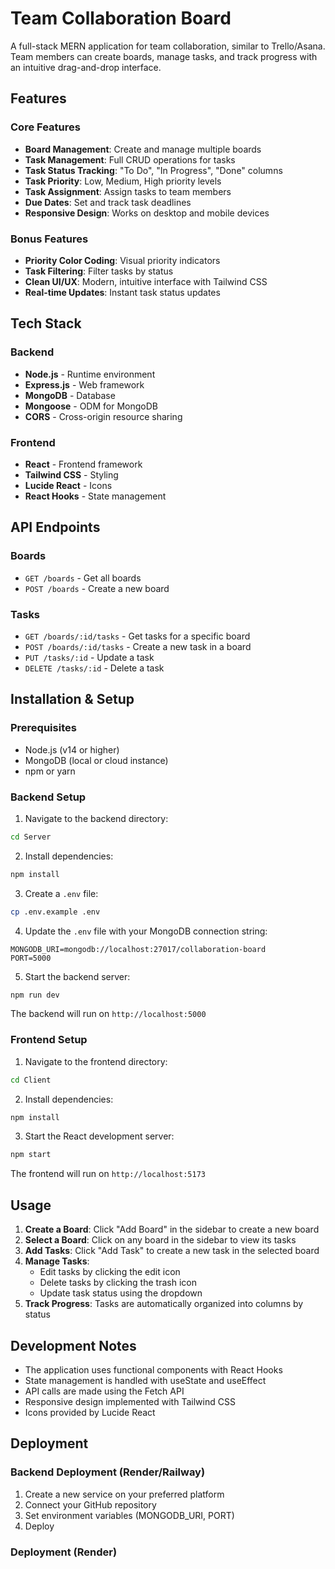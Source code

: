 # Team Collaboration Board

A full-stack MERN application for team collaboration, similar to Trello/Asana. Team members can create boards, manage tasks, and track progress with an intuitive drag-and-drop interface.

## Features

### Core Features
- **Board Management**: Create and manage multiple boards
- **Task Management**: Full CRUD operations for tasks
- **Task Status Tracking**: "To Do", "In Progress", "Done" columns
- **Task Priority**: Low, Medium, High priority levels
- **Task Assignment**: Assign tasks to team members
- **Due Dates**: Set and track task deadlines
- **Responsive Design**: Works on desktop and mobile devices

### Bonus Features
- **Priority Color Coding**: Visual priority indicators
- **Task Filtering**: Filter tasks by status
- **Clean UI/UX**: Modern, intuitive interface with Tailwind CSS
- **Real-time Updates**: Instant task status updates

## Tech Stack

### Backend
- **Node.js** - Runtime environment
- **Express.js** - Web framework
- **MongoDB** - Database
- **Mongoose** - ODM for MongoDB
- **CORS** - Cross-origin resource sharing

### Frontend
- **React** - Frontend framework
- **Tailwind CSS** - Styling
- **Lucide React** - Icons
- **React Hooks** - State management

## API Endpoints

### Boards
- `GET /boards` - Get all boards
- `POST /boards` - Create a new board

### Tasks
- `GET /boards/:id/tasks` - Get tasks for a specific board
- `POST /boards/:id/tasks` - Create a new task in a board
- `PUT /tasks/:id` - Update a task
- `DELETE /tasks/:id` - Delete a task

## Installation & Setup

### Prerequisites
- Node.js (v14 or higher)
- MongoDB (local or cloud instance)
- npm or yarn

### Backend Setup

1. Navigate to the backend directory:
```bash
cd Server
```

2. Install dependencies:
```bash
npm install
```

3. Create a `.env` file:
```bash
cp .env.example .env
```

4. Update the `.env` file with your MongoDB connection string:
```
MONGODB_URI=mongodb://localhost:27017/collaboration-board
PORT=5000
```

5. Start the backend server:
```bash
npm run dev
```

The backend will run on `http://localhost:5000`

### Frontend Setup

1. Navigate to the frontend directory:
```bash
cd Client
```

2. Install dependencies:
```bash
npm install
```

3. Start the React development server:
```bash
npm start
```

The frontend will run on `http://localhost:5173`



## Usage

1. **Create a Board**: Click "Add Board" in the sidebar to create a new board
2. **Select a Board**: Click on any board in the sidebar to view its tasks
3. **Add Tasks**: Click "Add Task" to create a new task in the selected board
4. **Manage Tasks**: 
   - Edit tasks by clicking the edit icon
   - Delete tasks by clicking the trash icon
   - Update task status using the dropdown
5. **Track Progress**: Tasks are automatically organized into columns by status

## Development Notes

- The application uses functional components with React Hooks
- State management is handled with useState and useEffect
- API calls are made using the Fetch API
- Responsive design implemented with Tailwind CSS
- Icons provided by Lucide React

## Deployment

### Backend Deployment (Render/Railway)
1. Create a new service on your preferred platform
2. Connect your GitHub repository
3. Set environment variables (MONGODB_URI, PORT)
4. Deploy

###  Deployment (Render)


